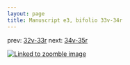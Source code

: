 ```yaml
---
layout: page
title: Manuscript e3, bifolio 33v-34r
---
```


prev: [32v-33r](../32v-33r/) next: [34v-35r](../34v-35r/)



[![Linked to zoomble image](http://www.homermultitext.org/iipsrv?IIIF=/project/homer/pyramidal/deepzoom/hmt/e3bifolio/v1/vb_33v_34r.tif/full/2000,/0/default.jpg)](http://www.homermultitext.org/ict2/?urn=urn:cite2:hmt:e3bifolio.v1:vb_33v_34r)


